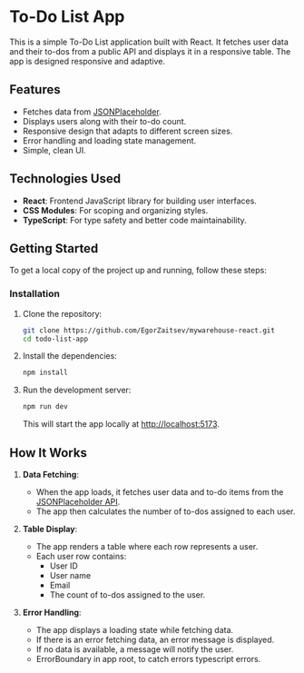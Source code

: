 # To-Do List App

This is a simple To-Do List application built with React. It fetches user data and their to-dos from a public API and
displays it in a responsive table. The app is designed responsive and adaptive.

## Features

- Fetches data from [JSONPlaceholder](https://jsonplaceholder.typicode.com/).
- Displays users along with their to-do count.
- Responsive design that adapts to different screen sizes.
- Error handling and loading state management.
- Simple, clean UI.

## Technologies Used

- **React**: Frontend JavaScript library for building user interfaces.
- **CSS Modules**: For scoping and organizing styles.
- **TypeScript**: For type safety and better code maintainability.

## Getting Started

To get a local copy of the project up and running, follow these steps:

### Installation

1. Clone the repository:

   ```bash
   git clone https://github.com/EgorZaitsev/mywarehouse-react.git
   cd todo-list-app
   ```

2. Install the dependencies:

   ```bash
   npm install
   ```

3. Run the development server:

   ```bash
   npm run dev
   ```

   This will start the app locally at [http://localhost:5173](http://localhost:5173).

## How It Works

1. **Data Fetching**:
    - When the app loads, it fetches user data and to-do items from
      the [JSONPlaceholder API](https://jsonplaceholder.typicode.com/).
    - The app then calculates the number of to-dos assigned to each user.

2. **Table Display**:
    - The app renders a table where each row represents a user.
    - Each user row contains:
        - User ID
        - User name
        - Email
        - The count of to-dos assigned to the user.

3. **Error Handling**:
    - The app displays a loading state while fetching data.
    - If there is an error fetching data, an error message is displayed.
    - If no data is available, a message will notify the user.
    - ErrorBoundary in app root, to catch errors typescript errors.

